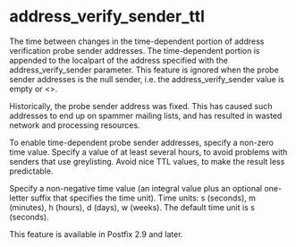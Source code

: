 # address_verify_sender_ttl 

 The time between changes in the time-dependent portion of address
verification probe sender addresses. The time-dependent portion is
appended to the localpart of the address specified with the
address_verify_sender parameter. This feature is ignored when the
probe sender addresses is the null sender, i.e. the address_verify_sender
value is empty or &lt;&gt;. 

 Historically, the probe sender address was fixed. This has
caused such addresses to end up on spammer mailing lists, and has
resulted in wasted network and processing resources.  

 To enable time-dependent probe sender addresses, specify a
non-zero time value. Specify a value of at least several hours,
to avoid problems with senders that use greylisting. Avoid nice
TTL values, to make the result less predictable.  

 Specify a non-negative time value (an integral value plus an optional
one-letter suffix that specifies the time unit).  Time units: s
(seconds), m (minutes), h (hours), d (days), w (weeks).
The default time unit is s (seconds).  

 This feature is available in Postfix 2.9 and later.  


